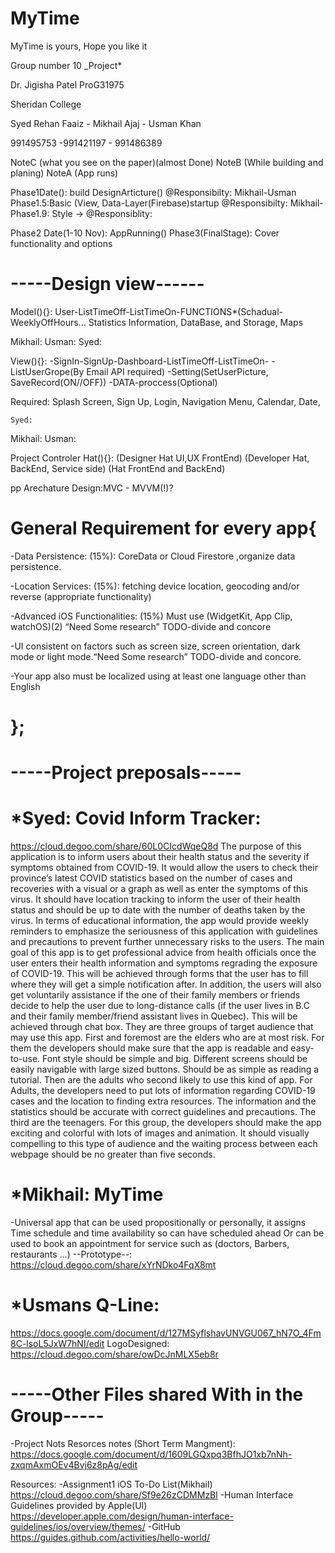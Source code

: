 # MyTime


MyTime is yours, Hope you like it

Group number 10 _Project*

Dr. Jigisha Patel ProG31975 

Sheridan College

Syed Rehan Faaiz - Mikhail Ajaj - Usman Khan

991495753        -991421197     - 991486389
  
NoteC (what you see on the paper)(almost Done)
NoteB (While building and planing)
NoteA (App runs)

Phase1Date(): build DesignArticture()    		    @Responsibilty: Mikhail-Usman
Phase1.5:Basic (View, Data-Layer(Firebase)startup	    @Responsibilty: Mikhail-
Phase1.9: Style →					    @Responsiblity:

Phase2 Date(1-10 Nov): AppRunning() 
Phase3(FinalStage): Cover functionality and options

# -----Design view------
Model(){}: 
	User-ListTimeOff-ListTimeOn-FUNCTIONS*(Schadual-WeeklyOffHours...
	Statistics Information, DataBase, and Storage, Maps
	
Mikhail:
	Usman:
	Syed:
  
  
View(){}: 
	-SignIn-SignUp-Dashboard-ListTimeOff-ListTimeOn-
  -ListUserGrope(By Email API required)
  -Setting(SetUserPicture, SaveRecord(ON//OFF))
  -DATA-proccess(Optional)
  
Required: Splash Screen, Sign Up, Login, Navigation Menu, Calendar, Date, 

	Syed:
  Mikhail:
	Usman:
  
  Project Controler Hat(){}: 
	(Designer Hat UI,UX FrontEnd)
  (Developer Hat, BackEnd, Service side)
  (Hat FrontEnd and BackEnd)
  
pp Arechature Design:MVC - MVVM(!)?

# General Requirement for every app{
  -Data Persistence: (15%): CoreData or Cloud Firestore ,organize  data persistence.

  -Location Services: (15%): fetching device location, geocoding and/or reverse (appropriate functionality) 

  -Advanced iOS Functionalities: (15%) Must use (WidgetKit, App Clip, watchOS)(2)
  “Need Some research” TODO-divide and concore

  -UI consistent on factors such as screen size, screen orientation, 
  dark mode or light mode.“Need Some research” TODO-divide and concore.
  
  -Your app also must be localized using at least one language other than English
# };

# -----Project preposals-----
# *Syed: Covid Inform Tracker: 
  https://cloud.degoo.com/share/60L0CIcdWqeQ8d
  The purpose of this application is to inform users about their health status and the severity if symptoms obtained from COVID-19. It would allow the users to check their province’s latest COVID statistics based on the number of cases and recoveries with a visual or a graph as well as enter the symptoms of this virus. It should have location tracking to inform the user of their health status and should be up to date with the number of deaths taken by the virus. In terms of educational information, the app would provide weekly reminders to emphasize the seriousness of this application with guidelines and precautions to prevent further unnecessary risks to the users. The main goal of this app is to get professional advice from health officials once the user enters their health information and symptoms regrading the exposure of COVID-19. This will be achieved through forms that the user has to fill where they will get a simple notification after. In addition, the users will also get voluntarily assistance if the one of their family members or friends decide to help the user due to long-distance calls (if the user lives in B.C and their family member/friend assistant lives in Quebec). This will be achieved through chat box. 
They are three groups of target audience that may use this app. First and foremost are the elders who are at most risk. For them the developers should make sure that the app is readable and easy-to-use. Font style should be simple and big. Different screens should be easily navigable with large sized buttons. Should be as simple as reading a tutorial. Then are the adults who second likely to use this kind of app. For Adults, the developers need to put lots of information regarding COVID-19 cases and the location to finding extra resources. The information and the statistics should be accurate with correct guidelines and precautions. The third are the teenagers. For this group, the developers should make the app exciting and colorful with lots of images and animation. It should visually compelling to this type of audience and the waiting process between each webpage should be no greater than five seconds. 



  
# *Mikhail: MyTime
-Universal app that can be used propositionally or personally,
it assigns Time schedule and time availability so can have scheduled
ahead Or can be used to book an appointment for service such as (doctors, Barbers, restaurants …)
--Prototype--: https://cloud.degoo.com/share/xYrNDko4FqX8mt

# *Usmans Q-Line: 
  https://docs.google.com/document/d/127MSyflshavUNVGU067_hN7O_4Fm8C-lsoL5JxW7hNI/edit
  LogoDesigned: https://cloud.degoo.com/share/owDcJnMLX5eb8r
  
# -----Other Files shared With in the Group-----

-Project Nots Resorces notes (Short Term Mangment):
  https://docs.google.com/document/d/1609LGQxpq3BfhJO1xb7nNh-zxqmAxmOEv4Bvj6z8pAg/edit

Resources: 
-Assignment1 iOS To-Do List(Mikhail)
  https://cloud.degoo.com/share/Sf9e26zCDMMzBl
-Human Interface Guidelines provided by Apple(UI)
  https://developer.apple.com/design/human-interface-guidelines/ios/overview/themes/
-GitHub
  https://guides.github.com/activities/hello-world/




